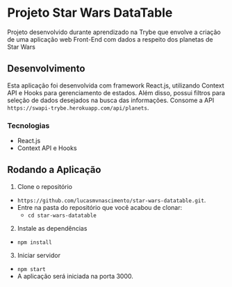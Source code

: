 # Projeto Star Wars DataTable

Projeto desenvolvido durante aprendizado na Trybe que envolve a criação de uma aplicação web Front-End com dados a respeito dos planetas de Star Wars

## Desenvolvimento

Esta aplicação foi desenvolvida com framework React.js, utilizando Context API e Hooks para gerenciamento de estados. Além disso, possui filtros para seleção de dados desejados na busca das informações. Consome a API `https://swapi-trybe.herokuapp.com/api/planets`.

### Tecnologias

- React.js
- Context API e Hooks

## Rodando a Aplicação

1. Clone o repositório

- `https://github.com/lucasmvnascimento/star-wars-datatable.git`.
- Entre na pasta do repositório que você acabou de clonar:
  - `cd star-wars-datatable`

2. Instale as dependências

- `npm install`

3. Iniciar servidor

- `npm start`
- A aplicação será iniciada na porta 3000.
